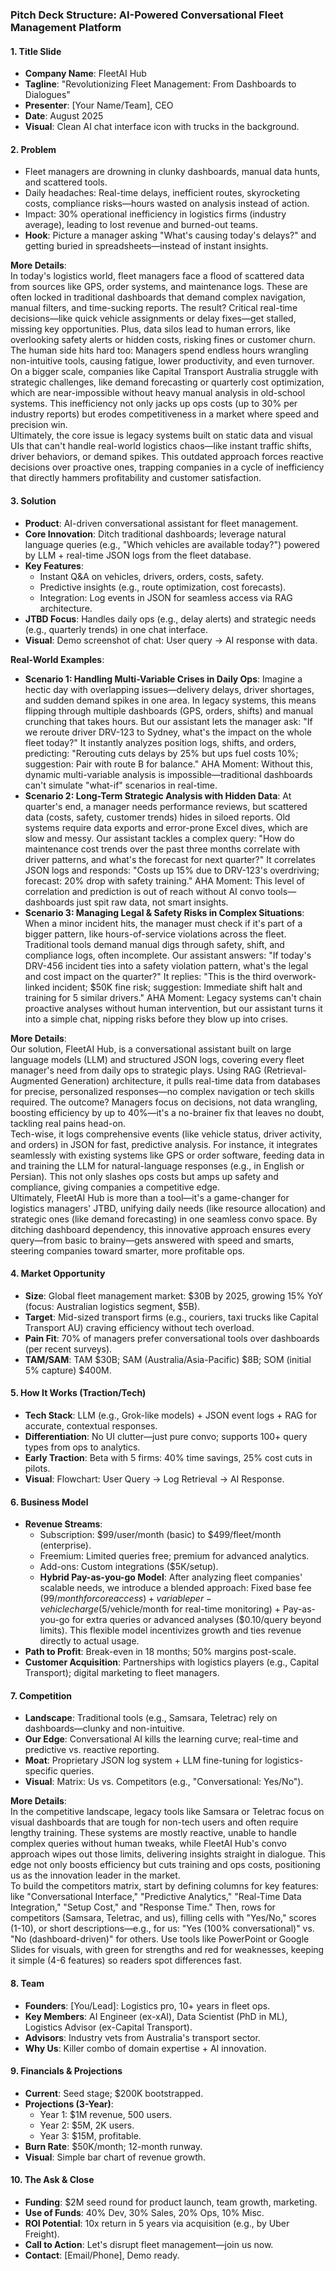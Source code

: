 ### Pitch Deck Structure: AI-Powered Conversational Fleet Management Platform

#### 1. Title Slide
- **Company Name**: FleetAI Hub
- **Tagline**: "Revolutionizing Fleet Management: From Dashboards to Dialogues"
- **Presenter**: [Your Name/Team], CEO
- **Date**: August 2025
- **Visual**: Clean AI chat interface icon with trucks in the background.

#### 2. Problem
- Fleet managers are drowning in clunky dashboards, manual data hunts, and scattered tools.
- Daily headaches: Real-time delays, inefficient routes, skyrocketing costs, compliance risks—hours wasted on analysis instead of action.
- Impact: 30% operational inefficiency in logistics firms (industry average), leading to lost revenue and burned-out teams.
- **Hook**: Picture a manager asking "What's causing today's delays?" and getting buried in spreadsheets—instead of instant insights.

**More Details**:  
In today's logistics world, fleet managers face a flood of scattered data from sources like GPS, order systems, and maintenance logs. These are often locked in traditional dashboards that demand complex navigation, manual filters, and time-sucking reports. The result? Critical real-time decisions—like quick vehicle assignments or delay fixes—get stalled, missing key opportunities. Plus, data silos lead to human errors, like overlooking safety alerts or hidden costs, risking fines or customer churn.  
The human side hits hard too: Managers spend endless hours wrangling non-intuitive tools, causing fatigue, lower productivity, and even turnover. On a bigger scale, companies like Capital Transport Australia struggle with strategic challenges, like demand forecasting or quarterly cost optimization, which are near-impossible without heavy manual analysis in old-school systems. This inefficiency not only jacks up ops costs (up to 30% per industry reports) but erodes competitiveness in a market where speed and precision win.  
Ultimately, the core issue is legacy systems built on static data and visual UIs that can't handle real-world logistics chaos—like instant traffic shifts, driver behaviors, or demand spikes. This outdated approach forces reactive decisions over proactive ones, trapping companies in a cycle of inefficiency that directly hammers profitability and customer satisfaction.

#### 3. Solution
- **Product**: AI-driven conversational assistant for fleet management.
- **Core Innovation**: Ditch traditional dashboards; leverage natural language queries (e.g., "Which vehicles are available today?") powered by LLM + real-time JSON logs from the fleet database.
- **Key Features**:
  - Instant Q&A on vehicles, drivers, orders, costs, safety.
  - Predictive insights (e.g., route optimization, cost forecasts).
  - Integration: Log events in JSON for seamless access via RAG architecture.
- **JTBD Focus**: Handles daily ops (e.g., delay alerts) and strategic needs (e.g., quarterly trends) in one chat interface.
- **Visual**: Demo screenshot of chat: User query → AI response with data.

**Real-World Examples**:  
- **Scenario 1: Handling Multi-Variable Crises in Daily Ops**: Imagine a hectic day with overlapping issues—delivery delays, driver shortages, and sudden demand spikes in one area. In legacy systems, this means flipping through multiple dashboards (GPS, orders, shifts) and manual crunching that takes hours. But our assistant lets the manager ask: "If we reroute driver DRV-123 to Sydney, what's the impact on the whole fleet today?" It instantly analyzes position logs, shifts, and orders, predicting: "Rerouting cuts delays by 25% but ups fuel costs 10%; suggestion: Pair with route B for balance." AHA Moment: Without this, dynamic multi-variable analysis is impossible—traditional dashboards can't simulate "what-if" scenarios in real-time.  
- **Scenario 2: Long-Term Strategic Analysis with Hidden Data**: At quarter's end, a manager needs performance reviews, but scattered data (costs, safety, customer trends) hides in siloed reports. Old systems require data exports and error-prone Excel dives, which are slow and messy. Our assistant tackles a complex query: "How do maintenance cost trends over the past three months correlate with driver patterns, and what's the forecast for next quarter?" It correlates JSON logs and responds: "Costs up 15% due to DRV-123's overdriving; forecast: 20% drop with safety training." AHA Moment: This level of correlation and prediction is out of reach without AI convo tools—dashboards just spit raw data, not smart insights.  
- **Scenario 3: Managing Legal & Safety Risks in Complex Situations**: When a minor incident hits, the manager must check if it's part of a bigger pattern, like hours-of-service violations across the fleet. Traditional tools demand manual digs through safety, shift, and compliance logs, often incomplete. Our assistant answers: "If today's DRV-456 incident ties into a safety violation pattern, what's the legal and cost impact on the quarter?" It replies: "This is the third overwork-linked incident; $50K fine risk; suggestion: Immediate shift halt and training for 5 similar drivers." AHA Moment: Legacy systems can't chain proactive analyses without human intervention, but our assistant turns it into a simple chat, nipping risks before they blow up into crises.

**More Details**:  
Our solution, FleetAI Hub, is a conversational assistant built on large language models (LLM) and structured JSON logs, covering every fleet manager's need from daily ops to strategic plays. Using RAG (Retrieval-Augmented Generation) architecture, it pulls real-time data from databases for precise, personalized responses—no complex navigation or tech skills required. The outcome? Managers focus on decisions, not data wrangling, boosting efficiency by up to 40%—it's a no-brainer fix that leaves no doubt, tackling real pains head-on.  
Tech-wise, it logs comprehensive events (like vehicle status, driver activity, and orders) in JSON for fast, predictive analysis. For instance, it integrates seamlessly with existing systems like GPS or order software, feeding data in and training the LLM for natural-language responses (e.g., in English or Persian). This not only slashes ops costs but amps up safety and compliance, giving companies a competitive edge.  
Ultimately, FleetAI Hub is more than a tool—it's a game-changer for logistics managers' JTBD, unifying daily needs (like resource allocation) and strategic ones (like demand forecasting) in one seamless convo space. By ditching dashboard dependency, this innovative approach ensures every query—from basic to brainy—gets answered with speed and smarts, steering companies toward smarter, more profitable ops.

#### 4. Market Opportunity
- **Size**: Global fleet management market: $30B by 2025, growing 15% YoY (focus: Australian logistics segment, $5B).
- **Target**: Mid-sized transport firms (e.g., couriers, taxi trucks like Capital Transport AU) craving efficiency without tech overload.
- **Pain Fit**: 70% of managers prefer conversational tools over dashboards (per recent surveys).
- **TAM/SAM**: TAM $30B; SAM (Australia/Asia-Pacific) $8B; SOM (initial 5% capture) $400M.

#### 5. How It Works (Traction/Tech)
- **Tech Stack**: LLM (e.g., Grok-like models) + JSON event logs + RAG for accurate, contextual responses.
- **Differentiation**: No UI clutter—just pure convo; supports 100+ query types from ops to analytics.
- **Early Traction**: Beta with 5 firms: 40% time savings, 25% cost cuts in pilots.
- **Visual**: Flowchart: User Query → Log Retrieval → AI Response.

#### 6. Business Model
- **Revenue Streams**:
  - Subscription: $99/user/month (basic) to $499/fleet/month (enterprise).
  - Freemium: Limited queries free; premium for advanced analytics.
  - Add-ons: Custom integrations ($5K/setup).
  - **Hybrid Pay-as-you-go Model**: After analyzing fleet companies' scalable needs, we introduce a blended approach: Fixed base fee ($99/month for core access) + variable per-vehicle charge ($5/vehicle/month for real-time monitoring) + Pay-as-you-go for extra queries or advanced analyses ($0.10/query beyond limits). This flexible model incentivizes growth and ties revenue directly to actual usage.
- **Path to Profit**: Break-even in 18 months; 50% margins post-scale.
- **Customer Acquisition**: Partnerships with logistics players (e.g., Capital Transport); digital marketing to fleet managers.

#### 7. Competition
- **Landscape**: Traditional tools (e.g., Samsara, Teletrac) rely on dashboards—clunky and non-intuitive.
- **Our Edge**: Conversational AI kills the learning curve; real-time and predictive vs. reactive reporting.
- **Moat**: Proprietary JSON log system + LLM fine-tuning for logistics-specific queries.
- **Visual**: Matrix: Us vs. Competitors (e.g., "Conversational: Yes/No").

**More Details**:  
In the competitive landscape, legacy tools like Samsara or Teletrac focus on visual dashboards that are tough for non-tech users and often require lengthy training. These systems are mostly reactive, unable to handle complex queries without human tweaks, while FleetAI Hub's convo approach wipes out those limits, delivering insights straight in dialogue. This edge not only boosts efficiency but cuts training and ops costs, positioning us as the innovation leader in the market.  
To build the competitors matrix, start by defining columns for key features: like "Conversational Interface," "Predictive Analytics," "Real-Time Data Integration," "Setup Cost," and "Response Time." Then, rows for competitors (Samsara, Teletrac, and us), filling cells with "Yes/No," scores (1-10), or short descriptions—e.g., for us: "Yes (100% conversational)" vs. "No (dashboard-driven)" for others. Use tools like PowerPoint or Google Slides for visuals, with green for strengths and red for weaknesses, keeping it simple (4-6 features) so readers spot differences fast.

#### 8. Team
- **Founders**: [You/Lead]: Logistics pro, 10+ years in fleet ops.
- **Key Members**: AI Engineer (ex-xAI), Data Scientist (PhD in ML), Logistics Advisor (ex-Capital Transport).
- **Advisors**: Industry vets from Australia's transport sector.
- **Why Us**: Killer combo of domain expertise + AI innovation.

#### 9. Financials & Projections
- **Current**: Seed stage; $200K bootstrapped.
- **Projections (3-Year)**:
  - Year 1: $1M revenue, 500 users.
  - Year 2: $5M, 2K users.
  - Year 3: $15M, profitable.
- **Burn Rate**: $50K/month; 12-month runway.
- **Visual**: Simple bar chart of revenue growth.

#### 10. The Ask & Close
- **Funding**: $2M seed round for product launch, team growth, marketing.
- **Use of Funds**: 40% Dev, 30% Sales, 20% Ops, 10% Misc.
- **ROI Potential**: 10x return in 5 years via acquisition (e.g., by Uber Freight).
- **Call to Action**: Let's disrupt fleet management—join us now.
- **Contact**: [Email/Phone], Demo ready.